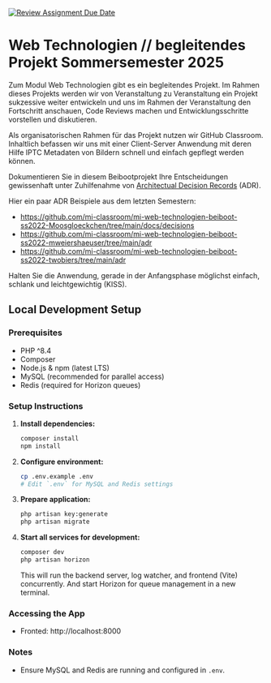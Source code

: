 [![Review Assignment Due Date](https://classroom.github.com/assets/deadline-readme-button-22041afd0340ce965d47ae6ef1cefeee28c7c493a6346c4f15d667ab976d596c.svg)](https://classroom.github.com/a/cBV3pX2A)
# Web Technologien // begleitendes Projekt Sommersemester 2025
Zum Modul Web Technologien gibt es ein begleitendes Projekt. Im Rahmen dieses Projekts werden wir von Veranstaltung zu Veranstaltung ein Projekt sukzessive weiter entwickeln und uns im Rahmen der Veranstaltung den Fortschritt anschauen, Code Reviews machen und Entwicklungsschritte vorstellen und diskutieren.

Als organisatorischen Rahmen für das Projekt nutzen wir GitHub Classroom. Inhaltlich befassen wir uns mit einer  Client-Server Anwendung mit deren Hilfe IPTC Metadaten von Bildern schnell und einfach gepflegt werden können.

Dokumentieren Sie in diesem Beibootprojekt Ihre Entscheidungen gewissenhaft unter Zuhilfenahme von [Architectual Decision Records](https://adr.github.io) (ADR).

Hier ein paar ADR Beispiele aus dem letzten Semestern:
- https://github.com/mi-classroom/mi-web-technologien-beiboot-ss2022-Moosgloeckchen/tree/main/docs/decisions
- https://github.com/mi-classroom/mi-web-technologien-beiboot-ss2022-mweiershaeuser/tree/main/adr
- https://github.com/mi-classroom/mi-web-technologien-beiboot-ss2022-twobiers/tree/main/adr

Halten Sie die Anwendung, gerade in der Anfangsphase möglichst einfach, schlank und leichtgewichtig (KISS).


## Local Development Setup

### Prerequisites
- PHP ^8.4
- Composer
- Node.js & npm (latest LTS)
- MySQL (recommended for parallel access)
- Redis (required for Horizon queues)

### Setup Instructions

1. **Install dependencies:**
   ```bash
   composer install
   npm install
   ```

2. **Configure environment:**
   ```bash
   cp .env.example .env
   # Edit `.env` for MySQL and Redis settings
   ```

3. **Prepare application:**
   ```bash
   php artisan key:generate
   php artisan migrate
   ```

4. **Start all services for development:**
   ```bash
   composer dev
   php artisan horizon
   ```
   This will run the backend server, log watcher, and frontend (Vite) concurrently. And start Horizon for queue management in a new terminal.

### Accessing the App
- Fronted: http://localhost:8000

### Notes
- Ensure MySQL and Redis are running and configured in `.env`.
